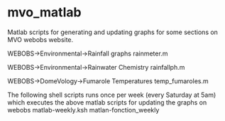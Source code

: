 # mvo_matlab
Matlab scripts for generating and updating graphs for some sections on MVO webobs website.

WEBOBS->Environmental->Rainfall graphs
rainmeter.m

WEBOBS->Environmental->Rainwater Chemistry
rainfallph.m

WEBOBS->DomeVology->Fumarole Temperatures
temp_fumaroles.m

The following shell scripts runs once per week (every Saturday at 5am) which executes the above matlab scripts for updating the graphs on webobs
matlab-weekly.ksh
matlan-fonction_weekly



